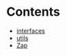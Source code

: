 

# Contents
- [interfaces](/src/interfaces)
- [utils](/src/utils)
- [Zap](Zap.sol/contract.Zap.md)
